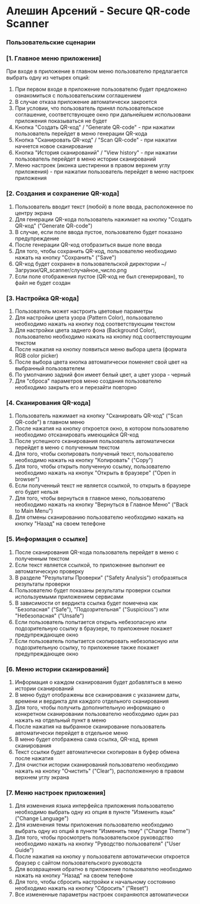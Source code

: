 # Алешин Арсений - Secure QR-code Scanner

### Пользовательские сценарии

### [1. Главное меню приложения]
При входе в приложение в главном меню пользователю предлагается выбрать одну из четырех опций:
1. При первом входе в приложение пользователю будет предложено ознакомиться с пользовательским соглашением
2. В случае отказа приложение автоматически закроется
3. При условии, что пользователь принял пользовательское соглашение, соответствующее окно при дальнейшем использовани приложения показываться не будет
4. Кнопка "Создать QR-код" / "Generate QR-code" - при нажатии пользователь перейдет в меню генерации QR-кода
5. Кнопка "Сканировать QR-код" / "Scan QR-code" - при нажатии начнется новое сканирование
6. Кнопка "История сканирований" / "View history" - при нажатии пользователь перейдет в меню истории сканирований
7. Меню настроек (иконка шестиренки в правом верхнем углу приложения) - при нажатии пользователь перейдет в меню настроек приложения

### [2. Создания и сохранение QR-кода]
1. Пользователь вводит текст (любой) в поле ввода, расположенное по центру экрана
2. Для генерации QR-кода пользователь нажимает на кнопку "Создать QR-код" ("Generate QR-code")
3. В случае, если поле ввода пустое, пользователю будет показано предупреждение
4. После генерации QR-код отобразиться выше поле ввода
5. Для того, чтобы сохранить QR-код, пользователю необходимо нажать на кнопку "Сохранить" ("Save")
6. QR-код будет сохранен в пользовательской директории ~/Загрузки/QR_scanner/случайное_число.png
7. Если поле отображения пустое (QR-код не был сгенерирован), то файл не будет создан

### [3. Настройка QR-кода]
1. Пользователь может настроить цветовые параметры
2. Для настройки цвета узора (Pattern Color), пользователю необходимо нажать на кнопку под соответствующим текстом
3. Для настройки цвета заднего фона (Background Color), пользователю необходимо нажать на кнопку под соответствующим текстом
4. После нажатия на кнопку появиться меню выбора цвета (формата RGB color picker)
5. После выбора цвета кнопка автоматически поменяет свой цвет на выбранный пользователем
6. По умолчанию задний фон имеет белый цвет, а цвет узора - черный
7. Для "сброса" параметров меню создания пользователю необходимо закрыть его и перезайти повторно

### [4. Cканирования QR-кода]
1. Пользователь нажимает на кнопку "Сканировать QR-код" ("Scan QR-code") в главном меню
2. После нажатия на кнопку откроется окно, в котором пользователю необходимо отсканировать имеющийся QR-код
3. После успешного сканирования пользователь автоматически перейдет в меню с полученным текстом
4. Для того, чтобы скопировать полученый текст, пользователю необходимо нажать на кнопку "Копировать" ("Copy")
5. Для того, чтобы открыть полученную ссылку, пользователю необходимо нажать на кнопук "Открыть в браузере" ("Open in browser")
6. Если полученный текст не является ссылкой, то открыть в браузере его будет нельзя
7. Для того, чтобы вернуться в главное меню, пользователю необходимо нажать на кнопку "Вернуться в Главное Меню" ("Back to Main Menu")
8. Для отмены сканированию пользователю необходимо нажать на кнопку "Назад" на своем телефоне

### [5. Информация о ссылке]
1. После сканирования QR-кода пользователь перейдет в меню c полученным текстом
2. Если текст является ссылкой, то приложение выполнит ее автоматическую проверку
3. В разделе "Результаты Проверки" ("Safety Analysis") отобразяться результаты проверки
4. Пользователю будет показаны результаты проверки ссылки используемыми приложением сервисами
5. В зависимости от вердикта ссылка будет помечена как "Безопасная" ("Safe"), "Подозрительная" ("Suspicious") или "Небезопасная" ("Unsafe")
6. Если пользователь попытается открыть небезопасную или подозрительную ссылку в браузере, то приложение покажет предупреждающее окно
7. Если пользователь попытается скопировать небезопасную или подозрительную ссылку, то приложение также покажет предупреждающее окно

### [6. Меню истории сканирований]
1. Информация о каждом сканирования будет добавляться в меню истории сканирований
2. В меню будут отображены все сканирования с указанием даты, времени и вердикта для каждого отдельного сканирования
3. Для того, чтобы получить дополнительную информацию о конкретном сканировании пользователю необходимо один раз нажать на отдельный пункт в меню
4. После нажатия на выбранное сканирование пользователь автоматически перейдет в отдельное меню
5. В меню будет отображена сама ссылка, QR-код, время сканирования
6. Текст ссылки будет автоматически скопирован в буфер обмена после нажатия
7. Для очистки истории сканирований пользователю необходимо нажать на кнопку "Очистить" ("Clear"), расположенную в правом верхнем углу экрана

### [7. Меню настроек приложения]
1. Для изменения языка интерфейса приложения пользователю необходимо выбрать одну из опция в пункте "Изменить язык" ("Change Language")
2. Для изменения темы приложения пользователю необходимо выбрать одну из опций в пункте "Изменить тему" ("Change Theme")
3. Для того, чтобы просмотреть пользовательское руководство необходимо нажать на кнопку "Руводство пользователя" ("User Guide")
4. После нажатия на кнопку у пользователя автоматически откроется браузер с сайтом пользовательского руководста
5. Для возвращения обратно в приложение пользователю необходимо нажать на кнопку "Назад" на своем телефоне
6. Для того, чтобы сбросить настройки к начальному состоянию необходимо нажать на кнопку "Сбросить" ("Reset")
7. Все измененные параметры настроек сохраняются автоматически

